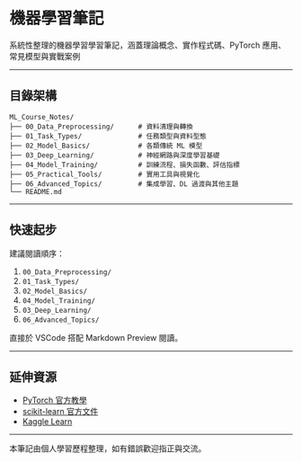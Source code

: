 # 機器學習筆記

系統性整理的機器學習學習筆記，涵蓋理論概念、實作程式碼、PyTorch 應用、常見模型與實戰案例

---

## 目錄架構

```
ML_Course_Notes/
├── 00_Data_Preprocessing/      # 資料清理與轉換
├── 01_Task_Types/              # 任務類型與資料型態
├── 02_Model_Basics/            # 各類傳統 ML 模型
├── 03_Deep_Learning/           # 神經網路與深度學習基礎
├── 04_Model_Training/          # 訓練流程、損失函數、評估指標
├── 05_Practical_Tools/         # 實用工具與視覺化
├── 06_Advanced_Topics/         # 集成學習、DL 過渡與其他主題
└── README.md
```

---

## 快速起步

建議閱讀順序：

1. `00_Data_Preprocessing/`
2. `01_Task_Types/`
3. `02_Model_Basics/`
4. `04_Model_Training/`
5. `03_Deep_Learning/`
6. `06_Advanced_Topics/`

直接於 VSCode 搭配 Markdown Preview 閱讀。

---

## 延伸資源

- [PyTorch 官方教學](https://pytorch.org/tutorials/)
- [scikit-learn 官方文件](https://scikit-learn.org/)
- [Kaggle Learn](https://www.kaggle.com/learn)

---

本筆記由個人學習歷程整理，如有錯誤歡迎指正與交流。
